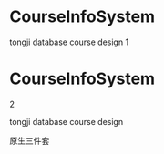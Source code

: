 # CourseInfoSystem
tongji database course design 
1

# CourseInfoSystem

2

tongji database course design 

原生三件套

